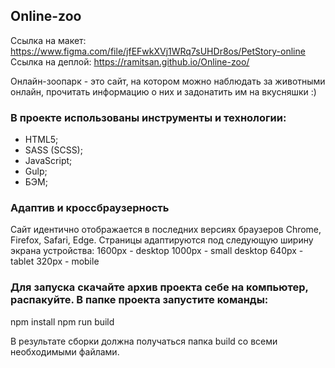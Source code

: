 ## Online-zoo

Ссылка на макет: https://www.figma.com/file/jfEFwkXVj1WRq7sUHDr8os/PetStory-online
Ссылка на деплой: https://ramitsan.github.io/Online-zoo/

Онлайн-зоопарк - это сайт, на котором можно наблюдать за животными онлайн, прочитать информацию о них и задонатить им на вкусняшки :) 

### В проекте использованы инструменты и технологии: 
- HTML5;
- SASS (SCSS);
- JavaScript;
- Gulp;
- БЭМ;

### Адаптив и кроссбраузерность
Сайт идентично отображается в последних версиях браузеров Chrome, Firefox, Safari, Edge.
Страницы адаптируются под следующую ширину экрана устройства:
1600px - desktop
1000px - small desktop
640px - tablet
320px - mobile

### Для запуска скачайте архив проекта себе на компьютер, распакуйте. В папке проекта запустите команды:
npm install
npm run build

В результате сборки должна получаться папка build со всеми необходимыми файлами.
